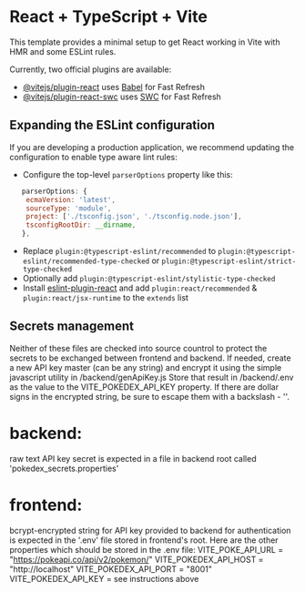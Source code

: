 # React + TypeScript + Vite

This template provides a minimal setup to get React working in Vite with HMR and some ESLint rules.

Currently, two official plugins are available:

- [@vitejs/plugin-react](https://github.com/vitejs/vite-plugin-react/blob/main/packages/plugin-react/README.md) uses [Babel](https://babeljs.io/) for Fast Refresh
- [@vitejs/plugin-react-swc](https://github.com/vitejs/vite-plugin-react-swc) uses [SWC](https://swc.rs/) for Fast Refresh

## Expanding the ESLint configuration

If you are developing a production application, we recommend updating the configuration to enable type aware lint rules:

- Configure the top-level `parserOptions` property like this:

```js
   parserOptions: {
    ecmaVersion: 'latest',
    sourceType: 'module',
    project: ['./tsconfig.json', './tsconfig.node.json'],
    tsconfigRootDir: __dirname,
   },
```

- Replace `plugin:@typescript-eslint/recommended` to `plugin:@typescript-eslint/recommended-type-checked` or `plugin:@typescript-eslint/strict-type-checked`
- Optionally add `plugin:@typescript-eslint/stylistic-type-checked`
- Install [eslint-plugin-react](https://github.com/jsx-eslint/eslint-plugin-react) and add `plugin:react/recommended` & `plugin:react/jsx-runtime` to the `extends` list

## Secrets management

Neither of these files are checked into source countrol to protect the secrets to be exchanged between frontend and backend. If needed, create a new API key master (can be any string) and encrypt it
using the simple javascript utility in /backend/genApiKey.js Store that result in /backend/.env as the value to the VITE_POKEDEX_API_KEY property. If there are dollar signs in the encrypted string, be
sure to escape them with a backslash - '\'.

# backend:

raw text API key secret is expected in a file in backend root called 'pokedex_secrets.properties'

# frontend:

bcrypt-encrypted string for API key provided to backend for authentication is expected in the '.env' file stored in frontend's root. Here are the other properties which should
be stored in the .env file:
VITE_POKE_API_URL = "https://pokeapi.co/api/v2/pokemon/"
VITE_POKEDEX_API_HOST = "http://localhost"
VITE_POKEDEX_API_PORT = "8001"
VITE_POKEDEX_API_KEY = see instructions above
